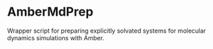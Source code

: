 # AmberMdPrep
Wrapper script for preparing explicitly solvated systems for molecular dynamics simulations with Amber.

